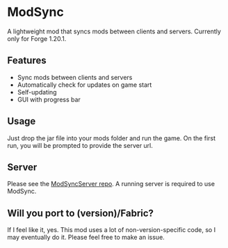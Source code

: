 # ModSync
A lightweight mod that syncs mods between clients and servers. Currently only for Forge 1.20.1.

## Features
- Sync mods between clients and servers
- Automatically check for updates on game start
- Self-updating
- GUI with progress bar

## Usage
Just drop the jar file into your mods folder and run the game. On the first run, you will be prompted to provide the server url.

## Server
Please see the [ModSyncServer repo](https://github.com/littlesquirt1/ModSyncServer).
A running server is required to use ModSync.

## Will you port to (version)/Fabric?
If I feel like it, yes. This mod uses a lot of non-version-specific code, so I may eventually do it. Please feel free to make an issue.